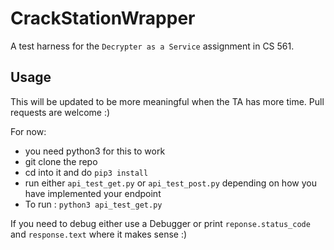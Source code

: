 # CrackStationWrapper

A test harness for the `Decrypter as a Service` assignment in CS 561.

## Usage

This will be updated to be more meaningful when the TA has more time. Pull requests are welcome :) 

For now: 

- you need python3 for this to work 
- git clone the repo
- cd into it and do `pip3 install`
- run either `api_test_get.py` or `api_test_post.py` depending on how you have implemented your endpoint
- To run : `python3 api_test_get.py`

If you need to debug either use a Debugger or print `reponse.status_code` and `response.text` where it makes sense :) 
